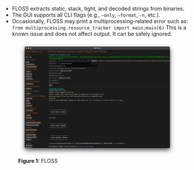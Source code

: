 

- FLOSS extracts static, stack, tight, and decoded strings from binaries.
- The GUI supports all CLI flags (e.g., `—only`, `—format`, `-n`, etc.).
- Occasionally, FLOSS may print a multiprocessing-related error such as:
  `from multiprocessing.resource_tracker import main;main(6)`
  This is a known issue and does not affect output. It can be safely ignored.

<figure>
  <img src="/images/floss.png" alt="FLOSS">
  <figcaption><strong>Figure 1:</strong> FLOSS</figcaption>
</figure>